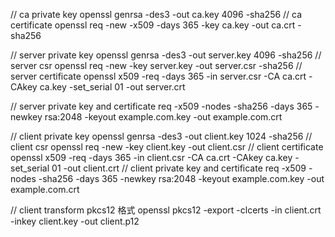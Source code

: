   // ca private key openssl genrsa -des3 -out ca.key 4096 -sha256
  // ca certificate openssl req -new -x509 -days 365 -key ca.key -out ca.crt -sha256

  // server private key openssl genrsa -des3 -out server.key 4096 -sha256
  // server csr openssl req -new -key server.key -out server.csr -sha256
  // server certificate openssl x509 -req -days 365 -in server.csr -CA ca.crt -CAkey ca.key -set_serial 01 -out server.crt

  // server private key and certificate req -x509 -nodes -sha256 -days 365 -newkey rsa:2048 -keyout example.com.key -out example.com.crt

  // client private key openssl genrsa -des3 -out client.key 1024 -sha256
  // client csr openssl req -new -key client.key -out client.csr
  // client certificate openssl x509 -req -days 365 -in client.csr -CA ca.crt -CAkey ca.key -set_serial 01 -out client.crt
  // client private key and certificate req -x509 -nodes -sha256 -days 365 -newkey rsa:2048 -keyout example.com.key -out example.com.crt

  // client transform pkcs12 格式 openssl pkcs12 -export -clcerts -in client.crt -inkey client.key -out client.p12
